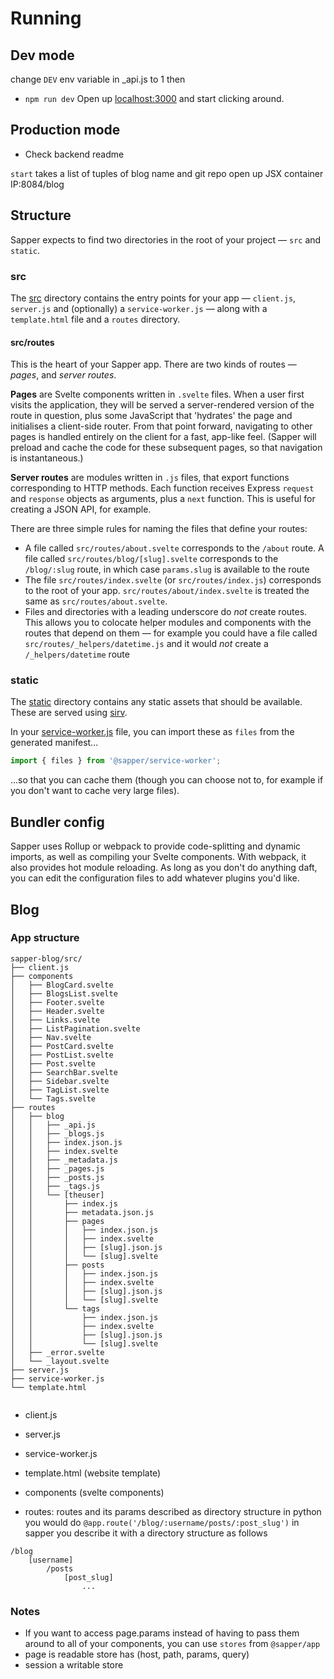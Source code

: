 # Running

## Dev mode
change `DEV` env variable in _api.js to 1 then
- `npm run dev`
Open up [localhost:3000](http://localhost:3000/blog) and start clicking around.

## Production mode

- Check backend readme

`start` takes a list of tuples of blog name and git repo
open up JSX container IP:8084/blog



## Structure

Sapper expects to find two directories in the root of your project —  `src` and `static`.


### src

The [src](src) directory contains the entry points for your app — `client.js`, `server.js` and (optionally) a `service-worker.js` — along with a `template.html` file and a `routes` directory.


#### src/routes

This is the heart of your Sapper app. There are two kinds of routes — *pages*, and *server routes*.

**Pages** are Svelte components written in `.svelte` files. When a user first visits the application, they will be served a server-rendered version of the route in question, plus some JavaScript that 'hydrates' the page and initialises a client-side router. From that point forward, navigating to other pages is handled entirely on the client for a fast, app-like feel. (Sapper will preload and cache the code for these subsequent pages, so that navigation is instantaneous.)

**Server routes** are modules written in `.js` files, that export functions corresponding to HTTP methods. Each function receives Express `request` and `response` objects as arguments, plus a `next` function. This is useful for creating a JSON API, for example.

There are three simple rules for naming the files that define your routes:

* A file called `src/routes/about.svelte` corresponds to the `/about` route. A file called `src/routes/blog/[slug].svelte` corresponds to the `/blog/:slug` route, in which case `params.slug` is available to the route
* The file `src/routes/index.svelte` (or `src/routes/index.js`) corresponds to the root of your app. `src/routes/about/index.svelte` is treated the same as `src/routes/about.svelte`.
* Files and directories with a leading underscore do *not* create routes. This allows you to colocate helper modules and components with the routes that depend on them — for example you could have a file called `src/routes/_helpers/datetime.js` and it would *not* create a `/_helpers/datetime` route


### static

The [static](static) directory contains any static assets that should be available. These are served using [sirv](https://github.com/lukeed/sirv).

In your [service-worker.js](src/service-worker.js) file, you can import these as `files` from the generated manifest...

```js
import { files } from '@sapper/service-worker';
```

...so that you can cache them (though you can choose not to, for example if you don't want to cache very large files).


## Bundler config

Sapper uses Rollup or webpack to provide code-splitting and dynamic imports, as well as compiling your Svelte components. With webpack, it also provides hot module reloading. As long as you don't do anything daft, you can edit the configuration files to add whatever plugins you'd like.



## Blog

### App structure

```
sapper-blog/src/
├── client.js
├── components
│   ├── BlogCard.svelte
│   ├── BlogsList.svelte
│   ├── Footer.svelte
│   ├── Header.svelte
│   ├── Links.svelte
│   ├── ListPagination.svelte
│   ├── Nav.svelte
│   ├── PostCard.svelte
│   ├── PostList.svelte
│   ├── Post.svelte
│   ├── SearchBar.svelte
│   ├── Sidebar.svelte
│   ├── TagList.svelte
│   └── Tags.svelte
├── routes
│   ├── blog
│   │   ├── _api.js
│   │   ├── _blogs.js
│   │   ├── index.json.js
│   │   ├── index.svelte
│   │   ├── _metadata.js
│   │   ├── _pages.js
│   │   ├── _posts.js
│   │   ├── _tags.js
│   │   └── [theuser]
│   │       ├── index.js
│   │       ├── metadata.json.js
│   │       ├── pages
│   │       │   ├── index.json.js
│   │       │   ├── index.svelte
│   │       │   ├── [slug].json.js
│   │       │   └── [slug].svelte
│   │       ├── posts
│   │       │   ├── index.json.js
│   │       │   ├── index.svelte
│   │       │   ├── [slug].json.js
│   │       │   └── [slug].svelte
│   │       └── tags
│   │           ├── index.json.js
│   │           ├── index.svelte
│   │           ├── [slug].json.js
│   │           └── [slug].svelte
│   ├── _error.svelte
│   └── _layout.svelte
├── server.js
├── service-worker.js
└── template.html


```

- client.js
- server.js
- service-worker.js

- template.html (website template)
- components (svelte components)
- routes: routes and its params described as directory structure in python you would do `@app.route('/blog/:username/posts/:post_slug')` in sapper you describe it with a directory structure as follows
```
/blog
    [username]
        /posts
            [post_slug]
                ...
```


### Notes

- If you want to access page.params instead of having to pass them around to all of your components, you can use `stores` from `@sapper/app`
- page is readable store has (host, path, params, query)
- session a writable store
<script>
  import { stores } from "@sapper/app";
  const { preloading, page, session } = stores();
  export let username = $page.params.theuser;
</script>
